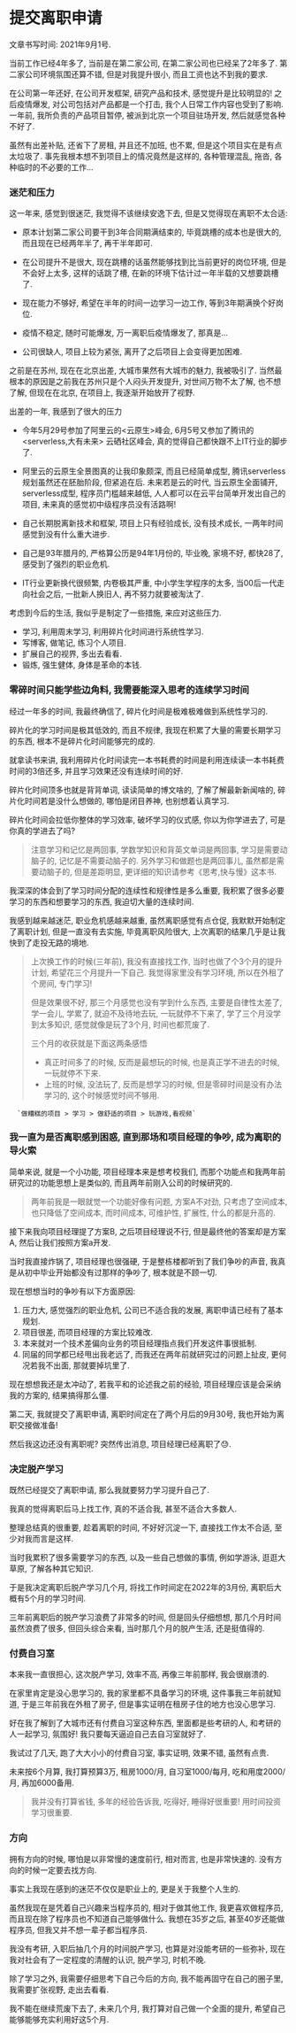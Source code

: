 # 提交离职申请

文章书写时间: 2021年9月1号.

当前工作已经4年多了, 当前是在第二家公司, 在第二家公司也已经呆了2年多了.
第二家公司环境氛围还算不错, 但是对我提升很小, 而且工资也达不到我的要求.

在公司第一年还好, 在公司开发框架, 研究产品和技术, 感觉提升是比较明显的!
之后疫情爆发, 对公司包括对产品都是一个打击, 我个人日常工作内容也受到了影响.
一年前, 我所负责的产品项目暂停, 被派到北京一个项目驻场开发, 然后就感觉各种不好了.

虽然有出差补贴, 还省下了房租, 并且还不加班, 也不累, 但是这个项目实在是有点太垃圾了.
事先我根本想不到项目上的情况竟然是这样的, 各种管理混乱, 拖沓, 各种临时的不必要的工作...

### 迷茫和压力

这一年来, 感觉到很迷茫, 我觉得不该继续安逸下去, 但是又觉得现在离职不太合适:

   - 原本计划第二家公司要干到3年合同期满结束的, 毕竟跳槽的成本也是很大的, 而且现在已经两年半了, 再干半年即可.
  
   - 在公司提升不是很大, 现在跳槽的话虽然能够找到比当前更好的岗位环境, 但是不会好上太多, 这样的话跳了槽, 在新的环境下估计过一年半载的又想要跳槽了.
  
   - 现在能力不够好, 希望在半年的时间一边学习一边工作, 等到3年期满换个好岗位.
  
   - 疫情不稳定, 随时可能爆发, 万一离职后疫情爆发了, 那真是...
  
   - 公司很缺人, 项目上较为紧张, 离开了之后项目上会变得更加困难.

之前是在苏州, 现在在北京出差, 大城市果然有大城市的魅力, 我被吸引了. 当然最根本的原因是之前我在苏州只是个人闷头开发提升, 对世间万物不太了解, 也不想了解, 但现在在北京, 在项目上, 我逐渐开始放开了视野.

出差的一年, 我感到了很大的压力

   - 今年5月29号参加了阿里云的<云原生>峰会, 6月5号又参加了腾讯的<serverless,大有未来> 云硒社区峰会, 真的觉得自己都快跟不上IT行业的脚步了. 

   - 阿里云的云原生全景图真的让我印象颇深, 而且已经简单成型, 腾讯serverless规划虽然还在胚胎阶段, 但紧追在后. 未来若是云的时代, 当云原生全面铺开, serverless成型, 程序员门槛越来越低, 人人都可以在云平台简单开发出自己的项目, 未来真的感觉初中级程序员没有活路啊!

   - 自己长期脱离新技术和框架, 项目上只有经验成长, 没有技术成长, 一两年时间感觉到没有什么重大进步.

   - 自己是93年腊月的, 严格算公历是94年1月份的, 毕业晚, 家境不好, 都快28了, 感受到了强烈的职业危机.

   - IT行业更新换代很频繁, 内卷极其严重, 中小学生学程序的太多, 当00后一代走向社会之后, 一批新人换旧人, 再不努力就要被淘汰了.

考虑到今后的生活, 我似乎是制定了一些措施, 来应对这些压力.

   - 学习, 利用周末学习, 利用碎片化时间进行系统性学习.
   - 写博客, 做笔记, 练习个人项目.
   - 扩展自己的视界, 多出去看看.
   - 锻炼, 强生健体, 身体是革命的本钱.

### 零碎时间只能学些边角料, 我需要能深入思考的连续学习时间

   经过一年多的时间, 我最终确信了, 碎片化时间是极难极难做到系统性学习的.

   碎片化的学习时间是极其低效的, 而且不规律, 我现在积累了大量的需要长期学习的东西, 根本不是碎片化时间能够完的成的.

   就拿读书来讲, 我利用碎片化时间读完一本书耗费的时间是利用连续读一本书耗费时间的3倍还多, 并且学习效果还没有连续时间的好.

   碎片化时间顶多也就是背背单词, 读读简单的博文啥的, 了解了解最新新闻啥的, 碎片化时间若是没什么想做的, 哪怕是闭目养神, 也别想着认真学习.

   碎片化时间会拉低你整体的学习效率, 破坏学习的仪式感, 你以为你学进去了, 可是你真的学进去了吗?

   > 注意学习和记忆是两回事, 学数学知识和背英文单词是两回事, 学习是需要动脑子的, 记忆是不需要动脑子的.
   > 另外学习和做题也是两回事儿, 虽然都是需要动脑子的, 但是差距明显, 更详细的知识请参考《思考,快与慢》这本书.

我深深的体会到了学习时间分配的连续性和规律性是多么重要, 我积累了很多必要学习的东西和想要学习的东西, 我迫切大量的连续时间.

我感到越来越迷茫, 职业危机感越来越重, 虽然离职感觉有点仓促, 我默默开始制定了离职计划, 但是一直没有去实施, 毕竟离职风险很大, 上次离职的结果几乎是让我快到了走投无路的境地.

   > 上次换工作的时候(三年前), 我没有直接找工作, 当时也做了个3个月的提升计划, 希望花三个月提升一下自己. 我觉得家里没有学习环境, 所以在外租了个房间, 专门学习!
   >
   > 但是效果很不好, 那三个月感觉也没有学到什么东西, 主要是自律性太差了, 学一会儿, 学累了, 就迫不及待地去玩, 一玩就停不下来了, 学了三个月没学到太多知识, 感觉就像是玩了3个月, 时间也都荒废了.
   >
   > 三个月的收获就是下面这两条感悟
   >
   > - 真正时间多了的时候, 反而是最想玩的时候, 也是真正学不进去的时候, 一玩就停不下来.
   > - 上班的时候, 没法玩了, 反而是想学习的时候, 但是零碎时间是没有办法学习的, 这个时候感觉时间不够用.

      `做糟糕的项目 > 学习 > 做舒适的项目 > 玩游戏,看视频`

### 我一直为是否离职感到困惑, 直到那场和项目经理的争吵, 成为离职的导火索

   简单来说, 就是一个小功能, 项目经理本来是想考校我们, 而那个功能点和我两年前研究过的功能思想上是类似的, 而且两年前刚入公司的时候研究的.
   
   > 两年前我是一眼就觉一个功能好像有问题, 方案A不对劲, 只考虑了空间成本, 也只降低了空间成本, 而时间成本, 可维护性, 扩展性, 什么的都是升高的.
   
   接下来我向项目经理提了方案B, 之后项目经理说不行, 但是最终他的答案却是方案A, 然后让我们按照方案a开发.

   当时我直接炸锅了, 项目经理也很强硬, 于是整栋楼都听到了我们争吵的声音, 我真是从初中毕业开始都没有过那样的争吵了, 根本就是不顾一切.
   
   现在想想当时的争吵有以下方面原因:

   1. 压力大, 感觉强烈的职业危机, 公司已不适合我的发展, 离职申请已经有了基本规划.
   2. 项目很差, 而项目经理的方案比较难改.
   3. 本来就对一个技术差偏向业务的项目经理指点我们开发这件事很抵制.
   4. 同届的同学都已经甩出我老远了, 而我还在两年前就研究过的问题上扯皮, 更何况若我不出面, 那就要掉坑里了. 

   现在想想我还是太冲动了, 若我平和的论述我之前的经验, 项目经理应该是会采纳我的方案的, 结果搞得那么僵.

   第二天, 我就提交了离职申请, 离职时间定在了两个月后的9月30号, 我也开始为离职交接做准备!
   
   然后我这边还没有离职呢? 突然传出消息, 项目经理已经离职了😓.

### 决定脱产学习

既然已经提交了离职申请, 那么我就要努力学习提升自己了.

我真的觉得离职后马上找工作, 真的不适合我, 甚至不适合大多数人.

整理总结真的很重要, 趁着离职的时间, 不好好沉淀一下, 直接找工作太不合适, 至少对我而言是这样.

当时我累积了很多需要学习的东西, 以及一些自己想做的事情, 例如学游泳, 逛逛大草原, 了解各种其它知识.

于是我决定离职后脱产学习几个月, 将找工作时间定在2022年的3月份, 离职后大概有5个月的学习时间.

三年前离职后的脱产学习浪费了非常多的时间, 但是回头仔细想想, 那几个月时间虽然浪费了很多, 但回头综合来看, 当时那几个月的脱产生活, 还是挺值得的.

### 付费自习室

本来我一直很担心, 这次脱产学习, 效率不高, 再像三年前那样, 我会很崩溃的.

在家里肯定是没心思学习的, 我的家里都不具备学习的环境, 这件事我三年前就知道, 于是三年前我在外租了房子, 但是事实证明在租房子住的地方也没心思学习.

好在我了解到了大城市还有付费自习室这种东西, 里面都是些考研的人, 和考研的人一起学习, 氛围好! 我只要每天逼迫自己去自习室就好了.

我试过了几天, 跑了大大小小的付费自习室, 事实证明, 效果不错, 虽然有点贵.

未来按6个月算, 我打算预算3万, 租房1000/月, 自习室1000/每月, 吃和用度2000/月, 再加6000备用.

   > 我并没有打算省钱, 多年的经验告诉我, 吃得好, 睡得好很重要! 用时间投资学习很重要.

### 方向

拥有方向的时候, 哪怕是以非常慢的速度前行, 相对而言, 也是非常快速的. 没有方向的时候一定要去找方向.

事实上我现在感到的迷茫不仅仅是职业上的, 更是关于我整个人生的.

虽然我现在是凭着自己兴趣来当程序员的, 相对于做其他工作, 我更喜欢做程序员, 而且现在除了程序员也不知道自己能够做什么.
我想在35岁之后, 甚至40岁还能做程序员, 但我又并不想一辈子都当程序员.

我没有考研, 入职后抽几个月的时间脱产学习, 也算是对没能考研的一些弥补, 现在我对社会有了一定程度的清醒的认识, 脱产学习, 时机不晚.

除了学习之外, 我需要仔细思考下自己今后的方向, 我不能再固守在自己的圈子里, 我需要扩张视野, 走出去看看.

我不能在继续荒废下去了, 未来几个月, 我打算对自己做一个全面的提升, 希望自己能够能够充实利用好这5个月.
